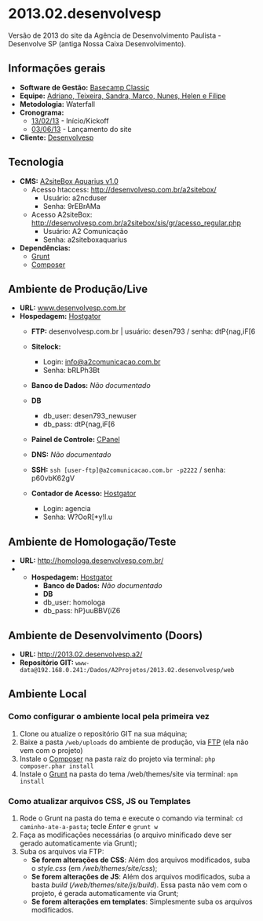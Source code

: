# 2013.02.desenvolvesp
Versão de 2013 do site da Agência de Desenvolvimento Paulista - Desenvolve SP (antiga Nossa Caixa Desenvolvimento).

## Informações gerais

* **Software de Gestão:** [Basecamp Classic](https://a2comunicacao.basecamphq.com/projects/10793134-2013-02-desenvolvesp/log)
* **Equipe:** [Adriano, Teixeira, Sandra, Marco, Nunes, Helen e Filipe](https://a2comunicacao.basecamphq.com/projects/10793134-2013-02-desenvolvesp/todo_items/157730432/comments)
* **Metodologia:** Waterfall
* **Cronograma:**
	* [13/02/13](https://a2comunicacao.basecamphq.com/projects/10793134-2013-02-desenvolvesp/todo_items/157730432/comments) - Início/Kickoff
	* [03/06/13](https://a2comunicacao.basecamphq.com/projects/10793134-2013-02-desenvolvesp/milestones/37124721/comments#comment_236196006) - Lançamento do site
* **Cliente:** [Desenvolvesp](http://www.desenvolvesp.com.br/)

## Tecnologia

* **CMS:** [A2siteBox Aquarius v1.0](/projeto-web/setup/a2sitebox.md)
	* Acesso htaccess: http://desenvolvesp.com.br/a2sitebox/
		* Usuário: a2ncduser
		* Senha: 9rEBrAMa
	* Acesso A2siteBox: http://desenvolvesp.com.br/a2sitebox/sis/gr/acesso_regular.php
		* Usuário: A2 Comunicação
		* Senha: a2siteboxaquarius
* **Dependências:**
	* [Grunt](/projeto-web/setup/grunt.md)
	* [Composer](/projeto-web/setup/composer.md)

## Ambiente de Produção/Live

* **URL:** www.desenvolvesp.com.br
* **Hospedagem:** [Hostgator](https://github.com/a2comunicacao/metodologia/blob/master/sandbox/hospedagem.md#hostgator)
	* **<a name="ftp">FTP</a>:** desenvolvesp.com.br | usuário: desen793 / senha: dtP{nag,iF[6
	
	* **Sitelock:**
		* Login: info@a2comunicacao.com.br
		* Senha: bRLPh3Bt
	* **Banco de Dados:** _Não documentado_
	* 	**DB**
		* db_user: desen793_newuser
		* db_pass: dtP{nag,iF[6
		
	* **Painel de Controle:** [CPanel](http://www.desenvolvesp.com.br/cpanel/)
	* **DNS:** _Não documentado_
	* **<a name="ssh">SSH</a>:** `ssh [user-ftp]@a2comunicacao.com.br -p2222` / senha: p60vbK62gV

	* **Contador de Acesso:** [Hostgator](https://187.84.228.218:2083/?login_theme=cpane/)
		* Login: agencia
		* Senha: W?OoR[*y!I.u

## Ambiente de Homologação/Teste
* **URL:** http://homologa.desenvolvesp.com.br/
* * **Hospedagem:** [Hostgator](https://github.com/a2comunicacao/metodologia/blob/master/sandbox/hospedagem.md#hostgator)
	* **Banco de Dados:** _Não documentado_
	* 	**DB**
	* db_user: homologa
	* db_pass: hP}uuBBV(iZ6

## Ambiente de Desenvolvimento (Doors)
* **URL:** http://2013.02.desenvolvesp.a2/
* **Repositório GIT:** `www-data@192.168.0.241:/Dados/A2Projetos/2013.02.desenvolvesp/web`

## Ambiente Local

### Como configurar o ambiente local pela primeira vez

1. Clone ou atualize o repositório GIT na sua máquina;
2. Baixe a pasta `/web/uploads` do ambiente de produção, via [FTP](#ftp) (ela não vem com o projeto)
3. Instale o [Composer](/projeto-web/setup/composer.md) na pasta raiz do projeto via terminal: `php composer.phar install`
4. Instale o [Grunt](/projeto-web/setup/grunt.md) na pasta do tema /web/themes/site via terminal: `npm install`

### Como atualizar arquivos CSS, JS ou Templates

1. Rode o Grunt na pasta do tema e execute o comando via terminal: `cd caminho-ate-a-pasta`; tecle _Enter_ e `grunt w`
2. Faça as modificações necessárias (o arquivo minificado deve ser gerado automaticamente via Grunt);
3. Suba os arquivos via FTP:
	* **Se forem alterações de CSS**: Além dos arquivos modificados, suba o _style.css_ (em _/web/themes/site/css_);
	* **Se forem alterações de JS**: Além dos arquivos modificados, suba a basta _build_ (_/web/themes/site/js/build_). Essa pasta não vem com o projeto, é gerada automaticamente via Grunt;
	* **Se forem alterações em templates**: Simplesmente suba os arquivos modificados.



